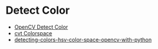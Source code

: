 Detect Color
===
- [OpenCV Detect Color](https://www.delftstack.com/howto/python/opencv-inrange/)  
- [cvt Colorspace](http://www.gisdeveloper.co.kr/?p=6461)  
- [detecting-colors-hsv-color-space-opencv-with-python](https://pysource.com/2019/02/15/detecting-colors-hsv-color-space-opencv-with-python/)  
